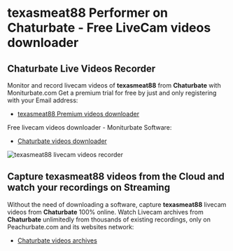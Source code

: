 # texasmeat88 Performer on Chaturbate - Free LiveCam videos downloader

## Chaturbate Live Videos Recorder

Monitor and record livecam videos of **texasmeat88** from **Chaturbate** with Moniturbate.com
Get a premium trial for free by just and only registering with your Email address:
* [texasmeat88 Premium videos downloader](https://moniturbate.com/request-demo-licence-key.html)

Free livecam videos downloader - Moniturbate Software:
* [Chaturbate videos downloader](https://moniturbate.com/moniturbate-download-software.html)

![texasmeat88 livecam videos recorder](https://peachurnet.com/templates/moniturbate-software.png)


## Capture texasmeat88 videos from the Cloud and watch your recordings on Streaming

Without the need of downloading a software, capture **texasmeat88** livecam videos from **Chaturbate** 100% online.
Watch Livecam archives from **Chaturbate** unlimitedly from thousands of existing recordings, only on Peachurbate.com and its websites network:
* [Chaturbate videos archives](https://peachurnet.com/)